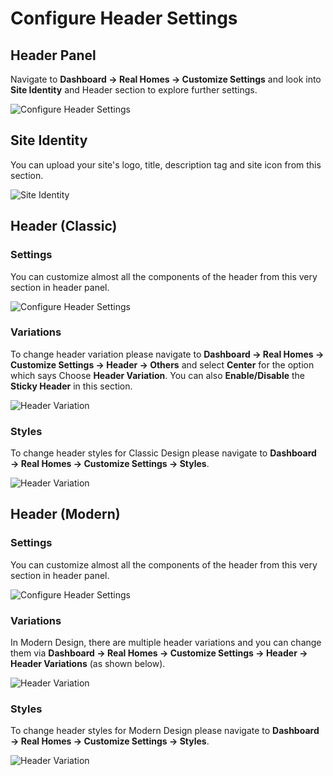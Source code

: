 # Configure Header Settings

## **Header Panel**

Navigate to **Dashboard → Real Homes → Customize Settings** and look into **Site Identity** and Header section to explore further settings.

![Configure Header Settings](images/home-setup/header-settings.png)

## **Site Identity**

You can upload your site's logo, title, description tag and site icon from this section.

![Site Identity](images/home-setup/site-identity.png)

## **Header (Classic)**

### **Settings**

You can customize almost all the components of the header from this very section in header panel.

![Configure Header Settings](images/home-setup/header.png)

### **Variations**

To change header variation please navigate to **Dashboard → Real Homes → Customize Settings → Header → Others** and select **Center** for the option which says Choose **Header Variation**. You can also **Enable/Disable** the **Sticky Header** in this section.

![Header Variation](images/home-setup/header-variation.png)

### **Styles**

To change header styles for Classic Design please navigate to **Dashboard → Real Homes → Customize Settings → Styles**.

![Header Variation](images/home-setup/header-styles-classic.png)

## **Header (Modern)**

### **Settings**

You can customize almost all the components of the header from this very section in header panel.

![Configure Header Settings](images/home-setup/header-2.png)

### **Variations**

In Modern Design, there are multiple header variations and you can change them via **Dashboard → Real Homes → Customize Settings → Header → Header Variations** (as shown below).

![Header Variation](images/home-setup/header-variations-modern.gif)

### **Styles**

To change header styles for Modern Design please navigate to **Dashboard → Real Homes → Customize Settings → Styles**.

![Header Variation](images/home-setup/header-styles-modern.png)